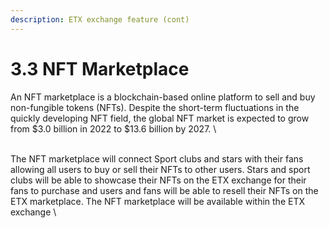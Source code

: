 ```yaml
---
description: ETX exchange feature (cont)
---
```


# 3.3  NFT Marketplace

An NFT marketplace is a blockchain-based online platform to sell and buy non-fungible tokens (NFTs). Despite the short-term fluctuations in the quickly developing NFT field, the global NFT market is expected to grow from $3.0 billion in 2022 to $13.6 billion by 2027.\
\
The NFT marketplace will connect Sport clubs and stars with their fans allowing all users to buy or sell their NFTs to other users. Stars and sport clubs will be able to showcase their NFTs on the ETX exchange for their fans to purchase and users and fans will be able to resell their NFTs on the ETX marketplace. The NFT marketplace will be available within the ETX exchange\
